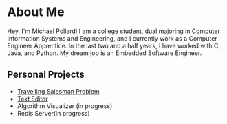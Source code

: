 <h1>About Me</h1>
<p>Hey, I'm Michael Pollard! I am a college student, dual majoring in Computer Information Systems and Engineering, and I currently work as a Computer Engineer Apprentice. In the last two and a half years, I have worked with C, Java, and Python. My dream job is an Embedded Software Engineer.</p>

<h2>Personal Projects</h2>

<ul>
  <li><a href="https://github.com/michael162188/TSP">Travelling Salesman Problem</a></li>
  <li><a href="https://github.com/michael162188/mp-text">Text Editor</a></li>
  <li>Algorithm Visualizer (in progress)</li>
  <li>Redis Server(in progress)</li>
</ul>
